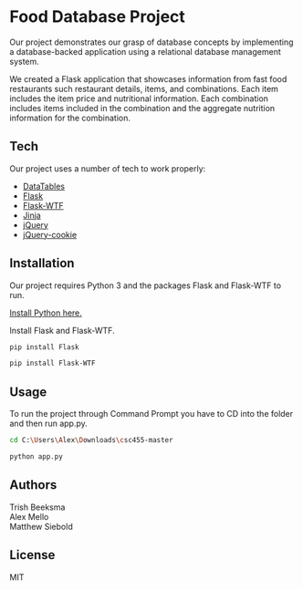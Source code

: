 # Food Database Project
Our project demonstrates our grasp of database concepts by implementing a database-backed application using a relational database management system. 

We created a Flask application that showcases information from fast food restaurants such restaurant details, items, and combinations. Each item includes the item price and nutritional information. Each combination includes items included in the combination and the aggregate nutrition information for the combination.

## Tech
Our project uses a number of tech to work properly:
* [DataTables]
* [Flask]
* [Flask-WTF]
* [Jinja]
* [jQuery]
* [jQuery-cookie]

## Installation
Our project requires Python 3 and the packages Flask and Flask-WTF to run.

[Install Python here.](https://www.python.org/downloads/)

Install Flask and Flask-WTF.

```sh
pip install Flask
```

```sh
pip install Flask-WTF
```

## Usage
To run the project through Command Prompt you have to CD into the folder and then run app.py.
```sh
cd C:\Users\Alex\Downloads\csc455-master
```

```sh
python app.py
```

## Authors
Trish Beeksma \
Alex Mello \
Matthew Siebold


## License
MIT






[//]: # (These are reference links used in the body of this note and get stripped out when the markdown processor does its job. There is no need to format nicely because it shouldn't be seen. Thanks SO - http://stackoverflow.com/questions/4823468/store-comments-in-markdown-syntax)


   [Flask]: <https://github.com/joemccann/dillinger>
   [Flask-WTF]: <https://github.com/lepture/flask-wtf>
   [Jinja]: https://github.com/pallets/jinja
   [jQuery]: <http://jquery.com>
   [jQuery-cookie]: <http://jquery.com>
   [DataTables]: <https://github.com/DataTables/DataTables>
